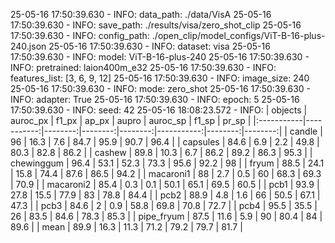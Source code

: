 25-05-16 17:50:39.630 - INFO: data_path: ./data/VisA
25-05-16 17:50:39.630 - INFO: save_path: ./results/visa/zero_shot_clip
25-05-16 17:50:39.630 - INFO: config_path: ./open_clip/model_configs/ViT-B-16-plus-240.json
25-05-16 17:50:39.630 - INFO: dataset: visa
25-05-16 17:50:39.630 - INFO: model: ViT-B-16-plus-240
25-05-16 17:50:39.630 - INFO: pretrained: laion400m_e32
25-05-16 17:50:39.630 - INFO: features_list: [3, 6, 9, 12]
25-05-16 17:50:39.630 - INFO: image_size: 240
25-05-16 17:50:39.630 - INFO: mode: zero_shot
25-05-16 17:50:39.630 - INFO: adapter: True
25-05-16 17:50:39.630 - INFO: epoch: 5
25-05-16 17:50:39.630 - INFO: seed: 42
25-05-16 18:08:23.572 - INFO: 
| objects    |   auroc_px |   f1_px |   ap_px |   aupro |   auroc_sp |   f1_sp |   pr_sp |
|:-----------|-----------:|--------:|--------:|--------:|-----------:|--------:|--------:|
| candle     |       96   |    16.3 |     7.6 |    84.7 |       95.9 |    90.7 |    96.4 |
| capsules   |       84.6 |     6.9 |     2.2 |    49.8 |       80.3 |    82.8 |    86.2 |
| cashew     |       89.8 |    10.3 |     6.7 |    86.2 |       89.2 |    86.3 |    95.3 |
| chewinggum |       96.4 |    53.1 |    52.3 |    73.3 |       95.6 |    92.2 |    98   |
| fryum      |       88.5 |    24.1 |    15.8 |    74.4 |       87.6 |    86.5 |    94.2 |
| macaroni1  |       88   |     2.7 |     0.5 |    60   |       68.3 |    69.3 |    70.9 |
| macaroni2  |       85.4 |     0.3 |     0.1 |    50.1 |       65.1 |    69.5 |    60.5 |
| pcb1       |       93.9 |    27.8 |    15.5 |    77.9 |       83   |    78.8 |    84.4 |
| pcb2       |       88.9 |     4.8 |     1.6 |    66   |       50.5 |    67.1 |    47.3 |
| pcb3       |       84.6 |     2   |     0.9 |    58.8 |       69.8 |    70.8 |    72.7 |
| pcb4       |       95.5 |    35.5 |    26   |    83.5 |       84.6 |    78.3 |    85.3 |
| pipe_fryum |       87.5 |    11.6 |     5.9 |    90   |       80.4 |    84   |    89.6 |
| mean       |       89.9 |    16.3 |    11.3 |    71.2 |       79.2 |    79.7 |    81.7 |
